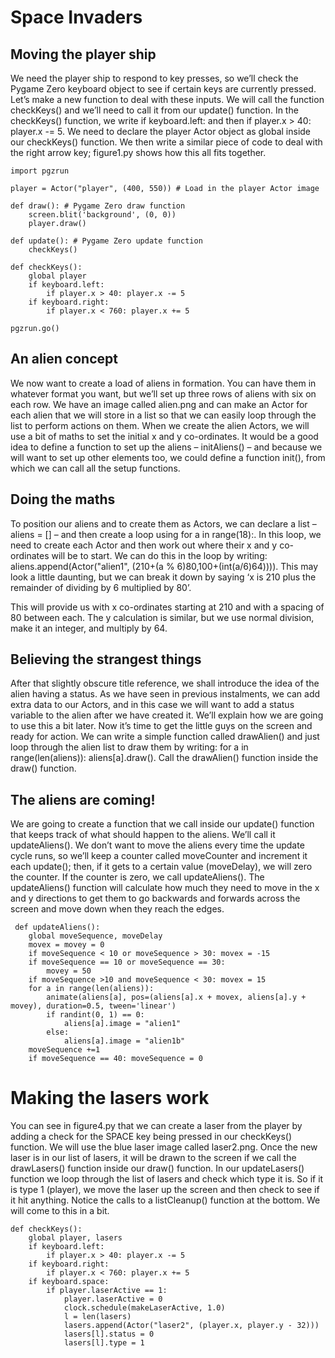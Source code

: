 # Space Invaders
## Moving the player ship
We need the player ship to respond to key presses, so we’ll check the Pygame Zero 
keyboard object to see if certain keys are currently pressed. Let’s make a new function to 
deal with these inputs. We will call the function checkKeys() and we’ll need to call it from our update() function.
In the checkKeys() function, we write if keyboard.left: and then if player.x > 40: player.x -= 5. 
We need to declare the player Actor object as global inside our checkKeys() function. 
We then write a similar piece of code to deal with the right arrow key; figure1.py 
shows how this all fits together.
```python3
import pgzrun

player = Actor("player", (400, 550)) # Load in the player Actor image

def draw(): # Pygame Zero draw function
    screen.blit('background', (0, 0))
    player.draw()

def update(): # Pygame Zero update function
    checkKeys()

def checkKeys():
    global player
    if keyboard.left:
        if player.x > 40: player.x -= 5
    if keyboard.right:
        if player.x < 760: player.x += 5

pgzrun.go()
```

## An alien concept
We now want to create a load of aliens in formation. 
You can have them in whatever format you want, but we’ll set up 
three rows of aliens with six on each row. We have an image called 
alien.png and can make an Actor for each alien that we will store in a 
list so that we can easily loop through the list to perform actions on them. 
When we create the alien Actors, we will use a bit of maths to set the initial x and y co-ordinates. 
It would be a good idea to define a function to set up the aliens – initAliens() – and because we will 
want to set up other elements too, we could define a function init(), from which we can call all the 
setup functions.
##  Doing the maths
To position our aliens and to create them as Actors, we can declare a list – aliens = [] – and then create a loop using for a in range(18):. 
In this loop, we need to create each Actor and then work out where their x and y co-ordinates will 
be to start. We can do this in the loop by writing: aliens.append(Actor("alien1", (210+(a % 6)80,100+(int(a/6)64)))). 
This may look a little daunting, but we can break it down by saying ‘x is 210 plus the remainder of dividing by 6 multiplied by 80’.

This will provide us with x co-ordinates starting at 210 and with a spacing of 80 between each. 
The y calculation is similar, but we use normal division, make it an integer, and multiply by 64.

## Believing the strangest things
After that slightly obscure title reference, we shall introduce the idea of the alien having a status. 
As we have seen in previous instalments, we can add extra data to our Actors, and in this case we will 
want to add a status variable to the alien after we have created it. We’ll explain how we are going to 
use this a bit later. Now it’s time to get the little guys on the screen and ready for action. 
We can write a simple function called drawAlien() and just loop through the alien list to draw them by 
writing: for a in range(len(aliens)): aliens[a].draw(). Call the drawAlien() function inside the draw() function.

## The aliens are coming!
We are going to create a function that we call inside our update() function that keeps track of 
what should happen to the aliens. We’ll call it updateAliens(). We don’t want to move the aliens every 
time the update cycle runs, so we’ll keep a counter called moveCounter and increment it each update(); 
then, if it gets to a certain value (moveDelay), we will zero the counter. 
If the counter is zero, we call updateAliens(). The updateAliens() function will calculate how much they need to 
move in the x and y directions to get them to go backwards 
and forwards across the screen and move down when they reach the edges.

```python3
 def updateAliens():
    global moveSequence, moveDelay
    movex = movey = 0
    if moveSequence < 10 or moveSequence > 30: movex = -15
    if moveSequence == 10 or moveSequence == 30:
        movey = 50
    if moveSequence >10 and moveSequence < 30: movex = 15
    for a in range(len(aliens)):
        animate(aliens[a], pos=(aliens[a].x + movex, aliens[a].y + movey), duration=0.5, tween='linear')
        if randint(0, 1) == 0:
            aliens[a].image = "alien1"
        else:
            aliens[a].image = "alien1b"
    moveSequence +=1
    if moveSequence == 40: moveSequence = 0
```

# Making the lasers work
You can see in figure4.py that we can create a laser from the player by adding a check for the 
SPACE key being pressed in our checkKeys() function. We will use the blue laser image called laser2.png. Once the new laser is in our list of lasers, 
it will be drawn to the screen if we call the drawLasers() function inside our draw() function. 
In our updateLasers() function we loop through the list of lasers and check which type it is. So if it is type 1 (player), we move the laser up the screen and then check to see if it hit anything. Notice the calls to a listCleanup() 
function at the bottom. We will come to this in a bit.

```python3
def checkKeys():
    global player, lasers
    if keyboard.left:
        if player.x > 40: player.x -= 5
    if keyboard.right:
        if player.x < 760: player.x += 5
    if keyboard.space:
        if player.laserActive == 1:
            player.laserActive = 0
            clock.schedule(makeLaserActive, 1.0)
            l = len(lasers)
            lasers.append(Actor("laser2", (player.x, player.y - 32)))
            lasers[l].status = 0
            lasers[l].type = 1
```
